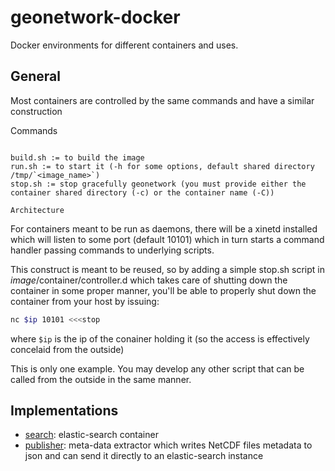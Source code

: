 geonetwork-docker
=================

Docker environments for different containers and uses.


General
-------

Most containers are controlled by the same commands and have a similar construction


Commands
~~~~~~~~

build.sh := to build the image
run.sh := to start it (-h for some options, default shared directory /tmp/`<image_name>`)
stop.sh := stop gracefully geonetwork (you must provide either the container shared directory (-c) or the container name (-C))

Architecture
~~~~~~~~~~~~

For containers meant to be run as daemons, there will be a xinetd installed which will listen to some port (default 10101) which in turn
starts a command handler passing commands to underlying scripts.

This construct is meant to be reused, so by adding a simple stop.sh script in *image*/container/controller.d which takes care of shutting down
the container in some proper manner, you'll be able to properly shut down the container from your host by issuing:

```bash
nc $ip 10101 <<<stop
```
where `$ip` is the ip of the conainer holding it (so the access is effectively concelaid from the outside)

This is only one example. You may develop any other script that can be called from the outside in the same manner.

Implementations
---------------

* [search](search/Readme.md): elastic-search container
* [publisher](publisher/Readme.md): meta-data extractor which writes NetCDF files metadata to json and can send it directly to an elastic-search instance

